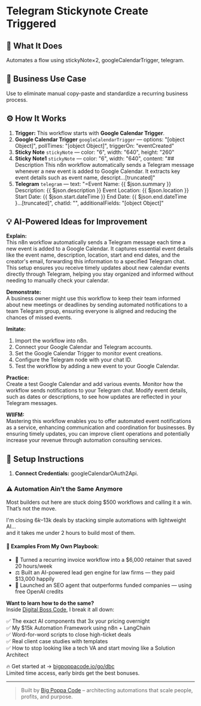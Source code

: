 # Telegram Stickynote Create Triggered
## 🚀 What It Does
Automates a flow using stickyNote×2, googleCalendarTrigger, telegram.

## 💼 Business Use Case
Use to eliminate manual copy-paste and standardize a recurring business process.

## ⚙️ How It Works
1. **Trigger:** This workflow starts with **Google Calendar Trigger**.
2. **Google Calendar Trigger** `googleCalendarTrigger` — options: "[object Object]", pollTimes: "[object Object]", triggerOn: "eventCreated"
3. **Sticky Note** `stickyNote` — color: "6", width: "640", height: "260"
4. **Sticky Note1** `stickyNote` — color: "6", width: "640", content: "## Description
This n8n workflow automatically sends a Telegram message whenever a new event is added to Google Calendar. It extracts key event details such as event name, descript…[truncated]"
5. **Telegram** `telegram` — text: "=Event Name:  {{ $json.summary }}
Description: {{ $json.description }}
Event Location: {{ $json.location }}
Start Date: {{ $json.start.dateTime }}
End Date: {{ $json.end.dateTime }…[truncated]", chatId: "", additionalFields: "[object Object]"

## 💡 AI-Powered Ideas for Improvement
**Explain:**  
This n8n workflow automatically sends a Telegram message each time a new event is added to a Google Calendar. It captures essential event details like the event name, description, location, start and end dates, and the creator's email, forwarding this information to a specified Telegram chat. This setup ensures you receive timely updates about new calendar events directly through Telegram, helping you stay organized and informed without needing to manually check your calendar.

**Demonstrate:**  
A business owner might use this workflow to keep their team informed about new meetings or deadlines by sending automated notifications to a team Telegram group, ensuring everyone is aligned and reducing the chances of missed events.

**Imitate:**  
1. Import the workflow into n8n.  
2. Connect your Google Calendar and Telegram accounts.  
3. Set the Google Calendar Trigger to monitor event creations.  
4. Configure the Telegram node with your chat ID.  
5. Test the workflow by adding a new event to your Google Calendar.  

**Practice:**  
Create a test Google Calendar and add various events. Monitor how the workflow sends notifications to your Telegram chat. Modify event details, such as dates or descriptions, to see how updates are reflected in your Telegram messages.

**WIIFM:**  
Mastering this workflow enables you to offer automated event notifications as a service, enhancing communication and coordination for businesses. By ensuring timely updates, you can improve client operations and potentially increase your revenue through automation consulting services.

## 🔧 Setup Instructions
1. **Connect Credentials:** googleCalendarOAuth2Api.

### ⚠️ Automation Ain’t the Same Anymore

Most builders out here are stuck doing $500 workflows and calling it a win.  
That’s not the move.  

I'm closing $6k–$13k deals by stacking simple automations with lightweight AI...  
and it takes me under 2 hours to build most of them.

#### 🧠 Examples From My Own Playbook:
- 🔁 Turned a recurring invoice workflow into a $6,000 retainer that saved 20 hours/week  
- ⚖️ Built an AI-powered lead gen engine for law firms — they paid $13,000 happily  
- 🚀 Launched an SEO agent that outperforms funded companies — using free OpenAI credits  

**Want to learn how to do the same?**  
Inside [Digital Boss Code](https://bigpoppacode.io/go/dbc), I break it all down:

✅ The exact AI components that 3x your pricing overnight  
✅ My $15k Automation Framework using n8n + LangChain  
✅ Word-for-word scripts to close high-ticket deals  
✅ Real client case studies with templates  
✅ How to stop looking like a tech VA and start moving like a Solution Architect  

🔥 Get started at → [bigpoppacode.io/go/dbc](https://bigpoppacode.io/go/dbc)  
Limited time access, early birds get the best bonuses.

---
> Built by [Big Poppa Code](https://bigpoppacode.io) – architecting automations that scale people, profits, and purpose.
